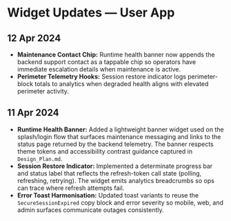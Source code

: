 # Widget Updates — User App

## 12 Apr 2024
- **Maintenance Contact Chip:** Runtime health banner now appends the backend support contact as a tappable chip so operators
  have immediate escalation details when maintenance is active.
- **Perimeter Telemetry Hooks:** Session restore indicator logs perimeter-block totals to analytics when degraded health aligns
  with elevated perimeter activity.

## 11 Apr 2024
- **Runtime Health Banner:** Added a lightweight banner widget used on the splash/login flow that surfaces maintenance
  messaging and links to the status page returned by the backend telemetry. The banner respects theme tokens and accessibility
  contrast guidance captured in `Design_Plan.md`.
- **Session Restore Indicator:** Implemented a determinate progress bar and status label that reflects the refresh-token call
  state (polling, refreshing, retrying). The widget emits analytics breadcrumbs so ops can trace where refresh attempts fail.
- **Error Toast Harmonisation:** Updated toast variants to reuse the `SecureSessionExpired` copy block and error severity so
  mobile, web, and admin surfaces communicate outages consistently.
